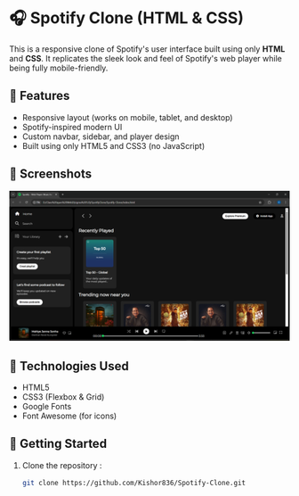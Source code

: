 # 🎧 Spotify Clone (HTML & CSS)

This is a responsive clone of Spotify's user interface built using only **HTML** and **CSS**. It replicates the sleek look and feel of Spotify's web player while being fully mobile-friendly.

## 🌟 Features

- Responsive layout (works on mobile, tablet, and desktop)
- Spotify-inspired modern UI
- Custom navbar, sidebar, and player design
- Built using only HTML5 and CSS3 (no JavaScript)

## 📸 Screenshots

![Desktop View](assets/Sample.png)

## 📁 Technologies Used

- HTML5
- CSS3 (Flexbox & Grid)
- Google Fonts
- Font Awesome (for icons)

## 🚀 Getting Started

1. Clone the repository :
   ```bash
   git clone https://github.com/Kishor836/Spotify-Clone.git



